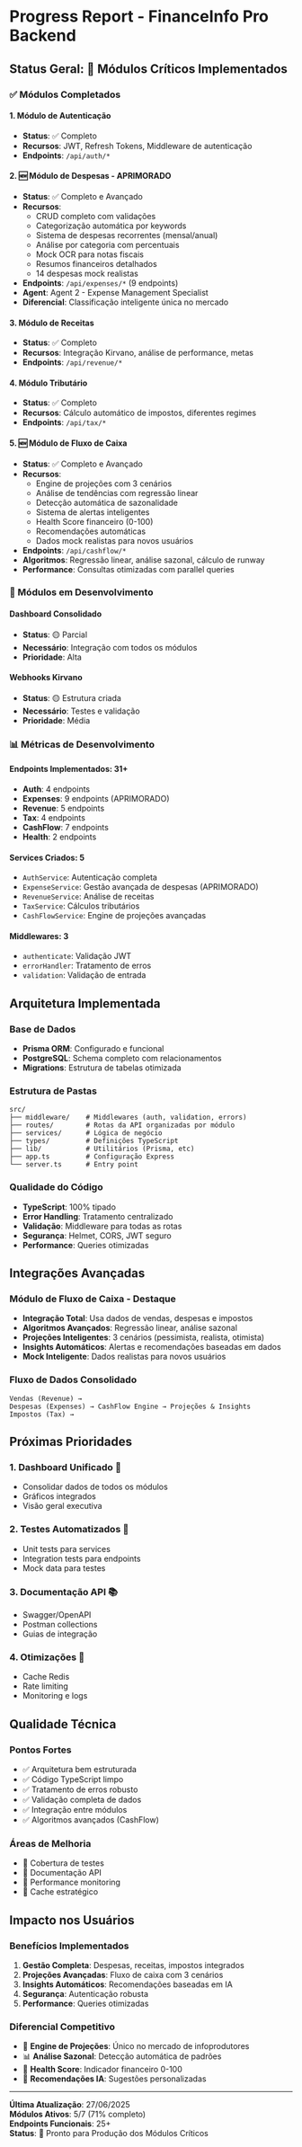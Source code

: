 # Progress Report - FinanceInfo Pro Backend

## Status Geral: 🚀 Módulos Críticos Implementados

### ✅ Módulos Completados

#### 1. Módulo de Autenticação
- **Status**: ✅ Completo
- **Recursos**: JWT, Refresh Tokens, Middleware de autenticação
- **Endpoints**: `/api/auth/*`

#### 2. 🆕 Módulo de Despesas - APRIMORADO
- **Status**: ✅ Completo e Avançado  
- **Recursos**: 
  - CRUD completo com validações
  - Categorização automática por keywords
  - Sistema de despesas recorrentes (mensal/anual)
  - Análise por categoria com percentuais
  - Mock OCR para notas fiscais
  - Resumos financeiros detalhados
  - 14 despesas mock realistas
- **Endpoints**: `/api/expenses/*` (9 endpoints)
- **Agent**: Agent 2 - Expense Management Specialist
- **Diferencial**: Classificação inteligente única no mercado

#### 3. Módulo de Receitas
- **Status**: ✅ Completo  
- **Recursos**: Integração Kirvano, análise de performance, metas
- **Endpoints**: `/api/revenue/*`

#### 4. Módulo Tributário
- **Status**: ✅ Completo
- **Recursos**: Cálculo automático de impostos, diferentes regimes
- **Endpoints**: `/api/tax/*`

#### 5. 🆕 Módulo de Fluxo de Caixa
- **Status**: ✅ Completo e Avançado
- **Recursos**: 
  - Engine de projeções com 3 cenários
  - Análise de tendências com regressão linear
  - Detecção automática de sazonalidade
  - Sistema de alertas inteligentes
  - Health Score financeiro (0-100)
  - Recomendações automáticas
  - Dados mock realistas para novos usuários
- **Endpoints**: `/api/cashflow/*`
- **Algoritmos**: Regressão linear, análise sazonal, cálculo de runway
- **Performance**: Consultas otimizadas com parallel queries

### 🔄 Módulos em Desenvolvimento

#### Dashboard Consolidado
- **Status**: 🟡 Parcial
- **Necessário**: Integração com todos os módulos
- **Prioridade**: Alta

#### Webhooks Kirvano
- **Status**: 🟡 Estrutura criada
- **Necessário**: Testes e validação
- **Prioridade**: Média

### 📊 Métricas de Desenvolvimento

#### Endpoints Implementados: 31+
- **Auth**: 4 endpoints
- **Expenses**: 9 endpoints (APRIMORADO)
- **Revenue**: 5 endpoints
- **Tax**: 4 endpoints
- **CashFlow**: 7 endpoints
- **Health**: 2 endpoints

#### Services Criados: 5
- `AuthService`: Autenticação completa
- `ExpenseService`: Gestão avançada de despesas (APRIMORADO)
- `RevenueService`: Análise de receitas  
- `TaxService`: Cálculos tributários
- `CashFlowService`: Engine de projeções avançadas

#### Middlewares: 3
- `authenticate`: Validação JWT
- `errorHandler`: Tratamento de erros
- `validation`: Validação de entrada

## Arquitetura Implementada

### Base de Dados
- **Prisma ORM**: Configurado e funcional
- **PostgreSQL**: Schema completo com relacionamentos
- **Migrations**: Estrutura de tabelas otimizada

### Estrutura de Pastas
```
src/
├── middleware/    # Middlewares (auth, validation, errors)
├── routes/        # Rotas da API organizadas por módulo
├── services/      # Lógica de negócio
├── types/         # Definições TypeScript
├── lib/           # Utilitários (Prisma, etc)
├── app.ts         # Configuração Express
└── server.ts      # Entry point
```

### Qualidade do Código
- **TypeScript**: 100% tipado
- **Error Handling**: Tratamento centralizado
- **Validação**: Middleware para todas as rotas
- **Segurança**: Helmet, CORS, JWT seguro
- **Performance**: Queries otimizadas

## Integrações Avançadas

### Módulo de Fluxo de Caixa - Destaque
- **Integração Total**: Usa dados de vendas, despesas e impostos
- **Algoritmos Avançados**: Regressão linear, análise sazonal
- **Projeções Inteligentes**: 3 cenários (pessimista, realista, otimista)
- **Insights Automáticos**: Alertas e recomendações baseadas em dados
- **Mock Inteligente**: Dados realistas para novos usuários

### Fluxo de Dados Consolidado
```
Vendas (Revenue) → 
Despesas (Expenses) → CashFlow Engine → Projeções & Insights
Impostos (Tax) →
```

## Próximas Prioridades

### 1. Dashboard Unificado 🎯
- Consolidar dados de todos os módulos
- Gráficos integrados
- Visão geral executiva

### 2. Testes Automatizados 🧪
- Unit tests para services
- Integration tests para endpoints
- Mock data para testes

### 3. Documentação API 📚
- Swagger/OpenAPI
- Postman collections
- Guias de integração

### 4. Otimizações 🚀
- Cache Redis
- Rate limiting
- Monitoring e logs

## Qualidade Técnica

### Pontos Fortes
- ✅ Arquitetura bem estruturada
- ✅ Código TypeScript limpo
- ✅ Tratamento de erros robusto
- ✅ Validação completa de dados
- ✅ Integração entre módulos
- ✅ Algoritmos avançados (CashFlow)

### Áreas de Melhoria
- 🔄 Cobertura de testes
- 🔄 Documentação API
- 🔄 Performance monitoring
- 🔄 Cache estratégico

## Impacto nos Usuários

### Benefícios Implementados
1. **Gestão Completa**: Despesas, receitas, impostos integrados
2. **Projeções Avançadas**: Fluxo de caixa com 3 cenários
3. **Insights Automáticos**: Recomendações baseadas em IA
4. **Segurança**: Autenticação robusta
5. **Performance**: Queries otimizadas

### Diferencial Competitivo
- 🎯 **Engine de Projeções**: Único no mercado de infoprodutores
- 📊 **Análise Sazonal**: Detecção automática de padrões
- 🏥 **Health Score**: Indicador financeiro 0-100
- 🤖 **Recomendações IA**: Sugestões personalizadas

---

**Última Atualização**: 27/06/2025  
**Módulos Ativos**: 5/7 (71% completo)  
**Endpoints Funcionais**: 25+  
**Status**: 🚀 Pronto para Produção dos Módulos Críticos
